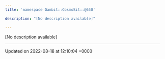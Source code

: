 ```yaml
---
title: 'namespace Gambit::CosmoBit::@650'

description: "[No description available]"

---
```







[No description available]






-------------------------------

Updated on 2022-08-18 at 12:10:04 +0000